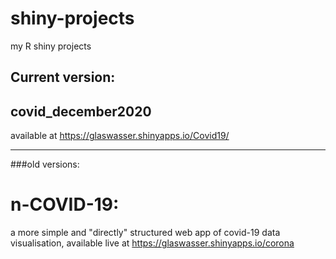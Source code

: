 # shiny-projects
my R shiny projects

## Current version:
## covid_december2020

available at
https://glaswasser.shinyapps.io/Covid19/


------

###old versions:
# n-COVID-19:

a more simple and "directly" structured web app of covid-19 data visualisation, available live at 
https://glaswasser.shinyapps.io/corona

